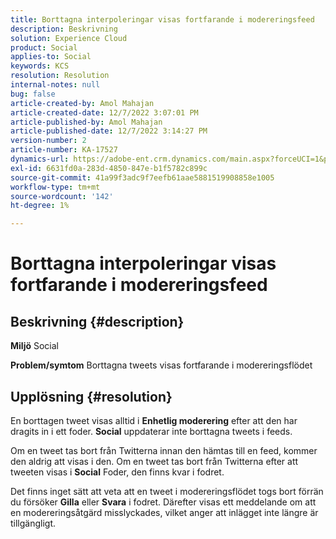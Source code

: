 ```yaml
---
title: Borttagna interpoleringar visas fortfarande i modereringsfeed
description: Beskrivning
solution: Experience Cloud
product: Social
applies-to: Social
keywords: KCS
resolution: Resolution
internal-notes: null
bug: false
article-created-by: Amol Mahajan
article-created-date: 12/7/2022 3:07:01 PM
article-published-by: Amol Mahajan
article-published-date: 12/7/2022 3:14:27 PM
version-number: 2
article-number: KA-17527
dynamics-url: https://adobe-ent.crm.dynamics.com/main.aspx?forceUCI=1&pagetype=entityrecord&etn=knowledgearticle&id=414e15c8-4076-ed11-81aa-6045bd006a22
exl-id: 6631fd0a-283d-4850-847e-b1f5782c899c
source-git-commit: 41a99f3adc9f7eefb61aae5881519908858e1005
workflow-type: tm+mt
source-wordcount: '142'
ht-degree: 1%

---
```


# Borttagna interpoleringar visas fortfarande i modereringsfeed

## Beskrivning {#description}

<b>Miljö</b>
Social


<b>Problem/symtom</b>
Borttagna tweets visas fortfarande i modereringsflödet


## Upplösning {#resolution}


En borttagen tweet visas alltid i <b>Enhetlig moderering</b> efter att den har dragits in i ett foder. <b>Social</b> uppdaterar inte borttagna tweets i feeds.

Om en tweet tas bort från Twitterna innan den hämtas till en feed, kommer den aldrig att visas i den. Om en tweet tas bort från Twitterna efter att tweeten visas i <b>Social</b> Foder, den finns kvar i fodret.

Det finns inget sätt att veta att en tweet i modereringsflödet togs bort förrän du försöker <b>Gilla</b> eller <b>Svara</b> i fodret. Därefter visas ett meddelande om att en modereringsåtgärd misslyckades, vilket anger att inlägget inte längre är tillgängligt.
